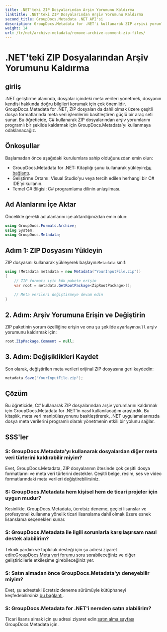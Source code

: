 ```yaml
---
title: .NET'teki ZIP Dosyalarından Arşiv Yorumunu Kaldırma
linktitle: .NET'teki ZIP Dosyalarından Arşiv Yorumunu Kaldırma
second_title: GroupDocs.Metadata .NET API'si
description: GroupDocs.Metadata for .NET'i kullanarak ZIP arşivi yorumlarını kaldırmayı öğrenin. Meta veri yönetimi becerilerinizi geliştirin.
weight: 14
url: /tr/net/archive-metadata/remove-archive-comment-zip-files/
---
```


# .NET'teki ZIP Dosyalarından Arşiv Yorumunu Kaldırma

## giriiş
.NET geliştirme alanında, dosyalar içindeki meta verileri yönetmek, dosyanın kendisi hakkında doğru bilgileri korumak için çok önemlidir. GroupDocs.Metadata for .NET, ZIP dosyaları da dahil olmak üzere çeşitli dosya formatlarında meta veri işlemlerini basitleştiren güçlü bir araç seti sunar. Bu öğreticide, C# kullanarak ZIP dosyalarından arşiv yorumlarını programlı bir şekilde kaldırmak için GroupDocs.Metadata'yı kullanmaya odaklanacağız. 
## Önkoşullar
Başlamadan önce aşağıdaki kurulumlara sahip olduğunuzdan emin olun:
-  GroupDocs.Metadata for .NET: Kitaplığı şunu kullanarak yükleyin:[bu bağlantı](https://releases.groupdocs.com/metadata/net/).
- Geliştirme Ortamı: Visual Studio'yu veya tercih edilen herhangi bir C# IDE'yi kullanın.
- Temel C# Bilgisi: C# programlama dilinin anlaşılması.

## Ad Alanlarını İçe Aktar
Öncelikle gerekli ad alanlarını içe aktardığınızdan emin olun:
```csharp
using GroupDocs.Formats.Archive;
using System;
using GroupDocs.Metadata;
```

## Adım 1: ZIP Dosyasını Yükleyin
 ZIP dosyasını kullanarak yükleyerek başlayın.`Metadata` sınıf:
```csharp
using (Metadata metadata = new Metadata("YourInputFile.zip"))
{
    // ZIP formatı için kök pakete erişin
    var root = metadata.GetRootPackage<ZipRootPackage>();
    
    // Meta verileri değiştirmeye devam edin
}
```
## 2. Adım: Arşiv Yorumuna Erişin ve Değiştirin
ZIP paketinin yorum özelliğine erişin ve onu şu şekilde ayarlayın:`null` arşiv yorumunu kaldırmak için:
```csharp
root.ZipPackage.Comment = null;
```
## 3. Adım: Değişiklikleri Kaydet
Son olarak, değiştirilen meta verileri orijinal ZIP dosyasına geri kaydedin:
```csharp
metadata.Save("YourInputFile.zip");
```

## Çözüm
Bu öğreticide, C# kullanarak ZIP dosyalarından arşiv yorumlarını kaldırmak için GroupDocs.Metadata for .NET'in nasıl kullanılacağını araştırdık. Bu kitaplık, meta veri manipülasyonunu basitleştirerek, .NET uygulamalarınızda dosya meta verilerini programlı olarak yönetmenin etkili bir yolunu sağlar.

## SSS'ler
### S: GroupDocs.Metadata'yı kullanarak dosyalardan diğer meta veri türlerini kaldırabilir miyim?
Evet, GroupDocs.Metadata, ZIP dosyalarının ötesinde çok çeşitli dosya formatlarını ve meta veri türlerini destekler. Çeşitli belge, resim, ses ve video formatlarındaki meta verileri değiştirebilirsiniz.
### S: GroupDocs.Metadata hem kişisel hem de ticari projeler için uygun mudur?
Kesinlikle. GroupDocs.Metadata, ücretsiz deneme, geçici lisanslar ve profesyonel kullanıma yönelik ticari lisanslama dahil olmak üzere esnek lisanslama seçenekleri sunar.
### S: GroupDocs.Metadata ile ilgili sorunlarla karşılaşırsam nasıl destek alabilirim?
 Teknik yardım ve topluluk desteği için şu adresi ziyaret edin:[GroupDocs.Meta veri forumu](https://forum.groupdocs.com/c/metadata/14) soru sorabileceğiniz ve diğer geliştiricilerle etkileşime girebileceğiniz yer.
### S: Satın almadan önce GroupDocs.Metadata'yı deneyebilir miyim?
 Evet, şu adresteki ücretsiz deneme sürümüyle kütüphaneyi keşfedebilirsiniz:[bu bağlantı](https://releases.groupdocs.com/).
### S: GroupDocs.Metadata for .NET'i nereden satın alabilirim?
 Ticari lisans almak için şu adresi ziyaret edin:[satın alma sayfası](https://purchase.groupdocs.com/buy) GroupDocs.Metadata için.